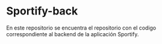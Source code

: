 # Sportify-back
En este repositorio se encuentra el repositorio con el codigo correspondiente al backend de la aplicación Sportify.

